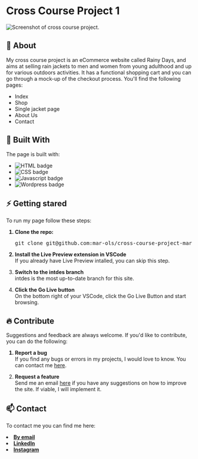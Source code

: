 # Cross Course Project 1
 <img src="https://www.m-boe.com/wp-content/uploads/2023/12/cross-course-ss.jpg" alt="Screenshot of cross course project.">

 ## :beginner: About
 My cross course project is an eCommerce website called Rainy Days, and aims at selling rain jackets to men and women from young adulthood and up for various outdoors activities. It has a functional shopping cart and you can go through a mock-up of the checkout process. 
 You'll find the following pages:
 <ul>
  <li>Index</li>
  <li>Shop</li>
  <li>Single jacket page</li>
  <li>About Us</li>
  <li>Contact</li>
 </ul>

 ## :hammer: Built With
 The page is built with:
 <ul>
  <li><img src="https://img.shields.io/badge/HTML5-E34F26?style=for-the-badge&logo=html5&logoColor=white" alt="HTML badge"></li>
  <li><img src="https://img.shields.io/badge/CSS3-1572B6?style=for-the-badge&logo=css3&logoColor=white" alt="CSS badge"></li>
  <li><img src="https://img.shields.io/badge/JavaScript-323330?style=for-the-badge&logo=javascript&logoColor=F7DF1E" alt="Javascript badge"></li>
  <li><img src="https://img.shields.io/badge/Wordpress-21759B?style=for-the-badge&logo=wordpress&logoColor=white" alt="Wordpress badge"></li>
 </ul>

 ## :zap: Getting stared
To run my page follow these steps:

<ol>
 <strong><li>Clone the repo:</li></strong>
 <pre>git clone git@github.com:mar-ols/cross-course-project-mar-ols.git</pre>
 <strong><li>Install the Live Preview extension in VSCode</li></strong>
 If you already have Live Preview intalled, you can skip this step.

<strong><li>Switch to the intdes branch</li></strong>
intdes is the most up-to-date branch for this site.
 
 <strong><li>Click the Go Live button</li></strong>
 On the bottom right of your VSCode, click the Go Live Button and start browsing.
</ol>

 ## :fire: Contribute
Suggestions and feedback are always welcome. If you'd like to contribute, you can do the following:

<ol>
 <strong><li>Report a bug</li></strong>
 If you find any bugs or errors in my projects, I would love to know. You can contact me <a href="mailto: marte.boe.olsen@gmail.com">here</a>.

 <strong><li>Request a feature</li></strong>
 Send me an email <a href="mailto: marte.boe.olsen@gmail.com">here</a> if you have any suggestions on how to improve the site. If viable, I will implement it.
</ol>

## :mailbox: Contact
To contact me you can find me here:

<strong>
 <li><a href="mailto: marte.boe.olsen@gmail.com">By email</a></li>
 <li><a href="https://www.linkedin.com/in/marte-b%C3%B8e-olsen-b538448b/" target="_blank">LinkedIn</a></li>
  <li><a href="https://www.instagram.com/potetluggen/" target="_blank">Instagram</a></li>
</strong>
